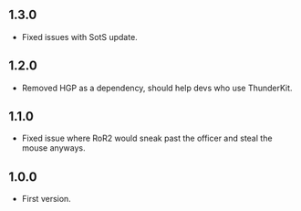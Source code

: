 ## 1.3.0
- Fixed issues with SotS update.

## 1.2.0
- Removed HGP as a dependency, should help devs who use ThunderKit.

## 1.1.0
- Fixed issue where RoR2 would sneak past the officer and steal the mouse anyways.

## 1.0.0
- First version.